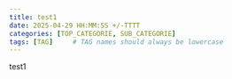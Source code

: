 ```yaml
---
title: test1
date: 2025-04-29 HH:MM:SS +/-TTTT
categories: [TOP_CATEGORIE, SUB_CATEGORIE]
tags: [TAG]     # TAG names should always be lowercase
---
```

test1